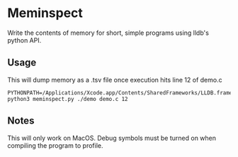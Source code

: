 # Meminspect

Write the contents of memory for short, simple programs using lldb's python API.

## Usage

This will dump memory as a .tsv file once execution hits line 12 of demo.c

```
PYTHONPATH=/Applications/Xcode.app/Contents/SharedFrameworks/LLDB.framework/Resources/Python python3 meminspect.py ./demo demo.c 12
```

## Notes

This will only work on MacOS. Debug symbols must be turned on when compiling the program to profile.
